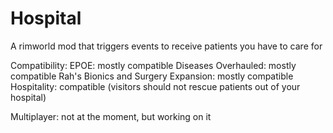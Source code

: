 # Hospital
A rimworld mod that triggers events to receive patients you have to care for

Compatibility:
EPOE: mostly compatible
Diseases Overhauled: mostly compatible
Rah's Bionics and Surgery Expansion: mostly compatible
Hospitality: compatible (visitors should not rescue patients out of your hospital)

Multiplayer: not at the moment, but working on it